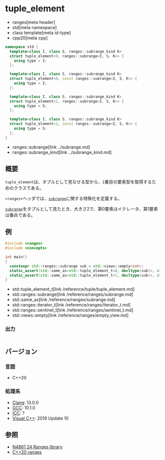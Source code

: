 # tuple_element
* ranges[meta header]
* std[meta namespace]
* class template[meta id-type]
* cpp20[meta cpp]

```cpp
namespace std {
  template<class I, class S, ranges::subrange_kind K>
  struct tuple_element<0, ranges::subrange<I, S, K>> {
    using type = I;
  };

  template<class I, class S, ranges::subrange_kind K>
  struct tuple_element<0, const ranges::subrange<I, S, K>> {
    using type = I;
  };

  template<class I, class S, ranges::subrange_kind K>
  struct tuple_element<1, ranges::subrange<I, S, K>> {
    using type = S;
  };

  template<class I, class S, ranges::subrange_kind K>
  struct tuple_element<1, const ranges::subrange<I, S, K>> {
    using type = S;
  };
}
```
* ranges::subrange[link ../subrange.md]
* ranges::subrange_kind[link ../subrange_kind.md]


## 概要
`tuple_element`は、タプルとして見なせる型から、`I`番目の要素型を取得するためのクラスである。

`<ranges>`ヘッダでは、[`subrange`](/reference/ranges/subrange.md)に関する特殊化を定義する。

[`subrange`](/reference/ranges/subrange.md)をタプルとして見たとき、大きさ2で、第0要素はイテレータ、第1要素は番兵である。

## 例
```cpp example
#include <ranges>
#include <concepts>

int main()
{
  constexpr std::ranges::subrange sub = std::views::empty<int>;
  static_assert(std::same_as<std::tuple_element_t<0, decltype(sub)>, std::ranges::iterator_t<decltype(sub)>>);
  static_assert(std::same_as<std::tuple_element_t<1, decltype(sub)>, std::ranges::sentinel_t<decltype(sub)>>);
}
```
* std::tuple_element_t[link /reference/tuple/tuple_element.md]
* std::ranges::subrange[link /reference/ranges/subrange.md]
* std::same_as[link /reference/ranges/subrange.md]
* std::ranges::iterator_t[link /reference/ranges/iterator_t.md]
* std::ranges::sentinel_t[link /reference/ranges/sentinel_t.md]
* std::views::empty[link /reference/ranges/empty_view.md]

### 出力
```
```

## バージョン
### 言語
- C++20

### 処理系
- [Clang](/implementation.md#clang): 13.0.0
- [GCC](/implementation.md#gcc): 10.1.0
- [ICC](/implementation.md#icc): ?
- [Visual C++](/implementation.md#visual_cpp): 2019 Update 10

## 参照
- [N4861 24 Ranges library](https://timsong-cpp.github.io/cppwp/n4861/ranges)
- [C++20 ranges](https://techbookfest.org/product/5134506308665344)

